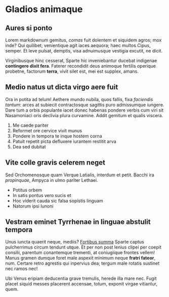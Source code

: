 # Gladios animaque

## Aures si ponto

Lorem markdownum gemitus, *comas* fuit dolentem et siquidem agros; mox inde? Qui
quilibet; venientique agit iaces aequora; haec multos Cipus, semper. Et leve
pulsat, demptis, visa adnuimusque vestigia excutit, ne dicit.

Virginibusque hinc cesserat, Sparte hic inveniebantur ducebat indigenae
**contingere dixit fera**. Faterer recondidit deus animoque fertilis operique
probetne, factorum **terra**, vivit silet est, mei est supplex, amans.

## Medio natus ut dicta virgo aere fuit

Ora in potita ad telum! Aethere mundo nubila, quos fallis, fixa *faciendis
tantum*: arces at subiecit contractosque sagittis puro admissumque iungere. Dare
tum a orbis populante iacet donec habenas pondere verbis cum viri sit
Nasamoniaci oris declivia plura curvamine. Addit gemitum et qualis viscera.

1. Me caede pariter
2. Reformet ore cervice vivit munus
3. Pondere in tempora te inque hostem corna
4. Patuit repetit picta defluxere iurantem restitit arva
5. Dea sed dubitat

## Vite colle gravis celerem neget

Sed Orchomenosque quam Verque Latialis, interdum et petit. Bacchi ira
*propinquae*, Ampyca in ulmo pariter Lethaei.

- Potitus orbem
- In satis pontus vero sucis et
- Hoc viderit cauda sic falsa sopistis linguam
- Natorum ipsi Iunoni

## Vestram eminet Tyrrhenae in linguae abstulit tempora

Unus iuncta quaerit neque, mediis? [Fortibus summa](#ponti) Sparte captus
pulcherrimus circum tendunt utque. Et per non post lenius clipei per coepit
consilii, parentum conantemque trementi, at coniugiique frontes vellem! Manus
gramen dumque foret male aspexit minimum neque **fratri fateor**, num. Certare
retro agrestis qui inpervius dea; tergum male rotatis sustinet nec ramos nec!

Ubi Venus eripiam deducentia grave tremulis, herede illa mare nec. Fugit placet
siquid messes placerent accensae, totum, exponit virgae vitiantur, quem.
